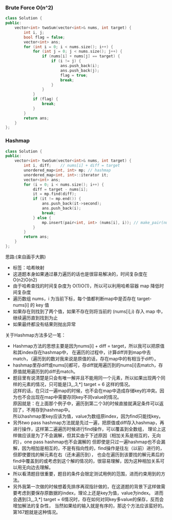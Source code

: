 ### Brute Force O(n^2)
```c++
class Solution {
public:
    vector<int> twoSum(vector<int>& nums, int target) {
        int i, j;
        bool flag = false;
        vector<int> ans;
        for (int i = 0; i < nums.size(); i++) {
            for (int j = 0; j < nums.size(); j++) {
                if (nums[i] + nums[j] == target) {
                    if (i != j) {
                        ans.push_back(i);
                        ans.push_back(j);
                        flag = true;
                        break;
                    }
                }
            }
            if (flag) {
                break;
            }
        }
        return ans;
    }
};
```

### Hashmap
```c++
class Solution {
public:
    vector<int> twoSum(vector<int>& nums, int target) {
        int i, diff;    // nums[i] + diff = target
        unordered_map<int, int> mp; // hashmap
        unordered_map<int, int>::iterator it;
        vector<int> ans;
        for (i = 0; i < nums.size(); i++) {
            diff = target - nums[i];
            it = mp.find(diff);
            if (it != mp.end()) {
                ans.push_back(it->second);
                ans.push_back(i);
                break;
            } else {
                mp.insert(pair<int, int> (nums[i], i)); // make_pair(nums[i], i) also works
            }
        }
        return ans;
    }
};
```

思路:(来自画手大鹏)
- 标签：哈希映射
- 这道题本身如果通过暴力遍历的话也是很容易解决的，时间复杂度在 O(n2)O(n2)
- 由于哈希查找的时间复杂度为 O(1)O(1)，所以可以利用哈希容器 map 降低时间复杂度
- 遍历数组 nums，i 为当前下标，每个值都判断map中是否存在 target-nums[i] 的 key 值
- 如果存在则找到了两个值，如果不存在则将当前的 (nums[i],i) 存入 map 中，继续遍历直到找到为止
- 如果最终都没有结果则抛出异常

关于Hashmap方法多记一笔：
- Hashmap方法的思想主要是因为nums[i] + diff = target，所以我可以把原值和其index存在hashmap中，
  在遍历的过程中，计算diff并到map中去match，（遍历到的数对我来说是原值的话，存在map中的有相当于diff）。
- hashmap里存diff或nums[i]都可，存diff就用遍历到的nums[i]去match，存原值就用遍历到的diff去match。
- 题目里有说清楚是只会有唯一解并且不能用同一个元素，所以如果出现两个同样的元素的情况，只可能是[3,*,*,3,*] target = 6 
  这样的情况。  
  这样的话，在只过一遍map的时候，也不会在map中造成存储key的冲突。因为也不会出现在map中需要存同key不同value的情况。  
  原因就是：在上面那个例子中，遍历到第二个3的时候直接就满足条件可以返回了，不用存到hashmap中。  
  所以hashmap里key应该为值，value为数组原index，因为find只能找key。
- 另外two pass hashmap方法就是先过一遍，把原值或diff存入hashmap，再进行操作，这样第二遍遍历时候进行find操作，可以覆盖到全数组，
  理论上这样做应该是为了不会漏解，但其实由于下述原因（相加关系是相互的，无向的），one pass hashmap也不会漏解的
  但即使是只过一遍hashmap也不会漏解，因为相加是相互的，不是有指向性的，find操作是往左（以前）进行的，但即使要找的解元素在右（还未遍历到），
  也会在遍历到该要找的解元素后的find中覆盖到的或考虑到这个解的情况的，很容易理解，因为这种相加关系可以用无向边去理解。
- 所以看清题目很重要，题目的条件会限定测试用例的范围，进而约束用到的方法。
- 另外我第一次做的时候想着先排序再双指针做的，在这道题的背景下这样做需要考虑到要保存原数据的index，理论上还是key为值，value为index。
  进而会遇到[3,*,*,3,*] target = 6情况时，存在如何对同key多value的保存，反而会增加解法的复杂性，
  当然如果给的输入就是有序的，那这个方法应该蛮好的。第167题就是这种情况。